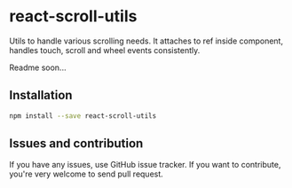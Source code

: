 # react-scroll-utils
Utils to handle various scrolling needs.
It attaches to ref inside component, handles touch, scroll and wheel events consistently.

Readme soon...

## Installation
```sh
npm install --save react-scroll-utils
```

## Issues and contribution
If you have any issues, use GitHub issue tracker. If you want to contribute, you're very welcome to send pull request.
